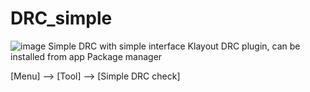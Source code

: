 # DRC_simple

![image](https://github.com/s910324/DRC_simple/assets/1561043/e7c56b7a-3db1-4fa8-8791-4771ed743ba7)
Simple DRC with simple interface
Klayout DRC plugin, can be installed from app Package manager

[Menu] --> [Tool] --> [Simple DRC check]
